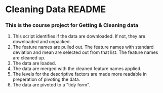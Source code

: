 # Cleaning Data README
### This is the course project for Getting & Cleaning data

1. This script identifies if the data are downloaded. If not, they are downloaded and unpacked.
2. The feature names are pulled out. The feature names with standard deviation and mean are selected out from that list. The feature names are cleaned up. 
3. The data are loaded.
4. The data are merged with the cleaned feature names applied.
5. The levels for the descriptive factors are made more readable in preperation of pivoting the data.
6. The data are pivoted to a "tidy form".
